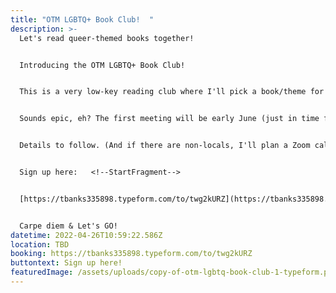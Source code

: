 ```yaml
---
title: "OTM LGBTQ+ Book Club!  "
description: >-
  Let's read queer-themed books together!


  Introducing the OTM LGBTQ+ Book Club!


  This is a very low-key reading club where I'll pick a book/theme for the month and whoever wants to join in, please do so. Then, I'll set a date and time for us all to meet up at a local brewery or coffee shop and we'll all chat about the book and drink some tasty beverages. 


  Sounds epic, eh? The first meeting will be early June (just in time for PRIDE MONTH).  


  Details to follow. (And if there are non-locals, I'll plan a Zoom call if there is enough interest) And feel free to give me book suggestions.


  Sign up here:   <!--StartFragment-->


  [https://tbanks335898.typeform.com/to/twg2kURZ](https://tbanks335898.typeform.com/to/twg2kURZ?fbclid=IwAR1aVfCFBrbuJYYzgOKmQTCB_aEMaaN7boCjJZzX3odDkxm8AyPbihedYzo)


  Carpe diem & Let's GO!
datetime: 2022-04-26T10:59:22.586Z
location: TBD
booking: https://tbanks335898.typeform.com/to/twg2kURZ
buttontext: Sign up here!
featuredImage: /assets/uploads/copy-of-otm-lgbtq-book-club-1-typeform.png
---
```

